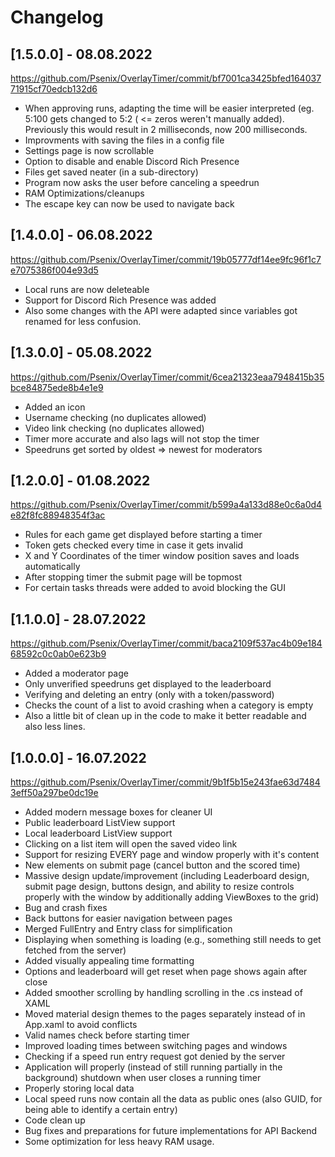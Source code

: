 # Changelog

## [1.5.0.0] - 08.08.2022

https://github.com/Psenix/OverlayTimer/commit/bf7001ca3425bfed16403771915cf70edcb132d6

- When approving runs, adapting the time will be easier interpreted (eg. 5:100 gets changed to 5:2 ( <= zeros weren't manually added). Previously this would result in 2 milliseconds, now 200 milliseconds.
- Improvments with saving the files in a config file
- Settings page is now scrollable
- Option to disable and enable Discord Rich Presence
- Files get saved neater (in a sub-directory)
- Program now asks the user before canceling a speedrun
- RAM Optimizations/cleanups
- The escape key can now be used to navigate back

## [1.4.0.0] - 06.08.2022

https://github.com/Psenix/OverlayTimer/commit/19b05777df14ee9fc96f1c7e7075386f004e93d5

- Local runs are now deleteable
- Support for Discord Rich Presence was added
- Also some changes with the API were adapted since variables got renamed for less confusion.

## [1.3.0.0] - 05.08.2022
https://github.com/Psenix/OverlayTimer/commit/6cea21323eaa7948415b35bce84875ede8b4e1e9

- Added an icon
- Username checking (no duplicates allowed)
- Video link checking (no duplicates allowed)
- Timer more accurate and also lags will not stop the timer
- Speedruns get sorted by oldest => newest for moderators

## [1.2.0.0] - 01.08.2022
https://github.com/Psenix/OverlayTimer/commit/b599a4a133d88e0c6a0d4e82f8fc88948354f3ac

- Rules for each game get displayed before starting a timer
- Token gets checked every time in case it gets invalid
- X and Y Coordinates of the timer window position saves and loads automatically
- After stopping timer the submit page will be topmost
- For certain tasks threads were added to avoid blocking the GUI

## [1.1.0.0] - 28.07.2022
https://github.com/Psenix/OverlayTimer/commit/baca2109f537ac4b09e18468592c0c0ab0e623b9

- Added a moderator page
- Only unverified speedruns get displayed to the leaderboard
- Verifying and deleting an entry (only with a token/password)
- Checks the count of a list to avoid crashing when a category is empty
- Also a little bit of clean up in the code to make it better readable and also less lines.

## [1.0.0.0] - 16.07.2022
https://github.com/Psenix/OverlayTimer/commit/9b1f5b15e243fae63d74843eff50a297be0dc19e

- Added modern message boxes for cleaner UI
- Public leaderboard ListView support
- Local leaderboard ListView support
- Clicking on a list item will open the saved video link
- Support for resizing EVERY page and window properly with it's content
- New elements on submit page (cancel button and the scored time)
- Massive design update/improvement (including Leaderboard design, submit page design, buttons design, and ability to resize controls properly with the window by additionally adding ViewBoxes to the grid)
- Bug and crash fixes
- Back buttons for easier navigation between pages
- Merged FullEntry and Entry class for simplification
- Displaying when something is loading (e.g., something still needs to get fetched from the server)
- Added visually appealing time formatting
- Options and leaderboard will get reset when page shows again after close
- Added smoother scrolling by handling scrolling in the .cs instead of XAML
- Moved material design themes to the pages separately instead of in App.xaml to avoid conflicts
- Valid names check before starting timer
- Improved loading times between switching pages and windows
- Checking if a speed run entry request got denied by the server
- Application will properly (instead of still running partially in the background) shutdown when user closes a running timer
- Properly storing local data
- Local speed runs now contain all the data as public ones (also GUID, for being able to identify a certain entry)
- Code clean up
- Bug fixes and preparations for future implementations for API Backend
- Some optimization for less heavy RAM usage.
